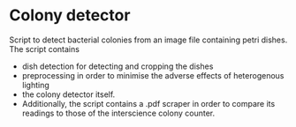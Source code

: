 # Colony detector
Script to detect bacterial colonies from an image file containing petri dishes. The script contains
- dish detection for detecting and cropping the dishes
- preprocessing in order to minimise the adverse effects of heterogenous lighting
- the colony detector itself. 
- Additionally, the script contains a .pdf scraper in order to compare its readings to those of the interscience colony counter.

